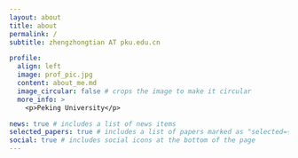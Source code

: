 ```yaml
---
layout: about
title: about
permalink: /
subtitle: zhengzhongtian AT pku.edu.cn

profile:
  align: left
  image: prof_pic.jpg
  content: about_me.md
  image_circular: false # crops the image to make it circular
  more_info: >
    <p>Peking University</p>

news: true # includes a list of news items
selected_papers: true # includes a list of papers marked as "selected={true}"
social: true # includes social icons at the bottom of the page
---
```

